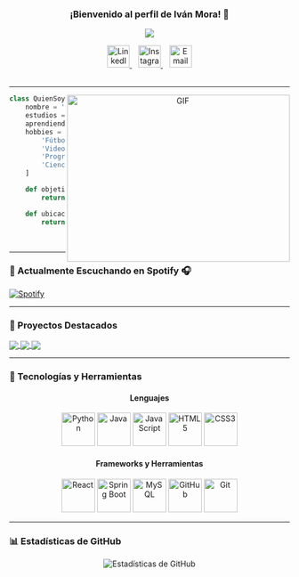 <h3 align="center">
  ¡Bienvenido al perfil de Iván Mora! 🌟
</h3>
<p align="center">
  <a href="https://github.com/ivan-mora-engineer"><img src="https://readme-typing-svg.herokuapp.com?color=%2336BCF7&center=true&vCenter=true&lines=Hola%2C+bienvenido+a+mi+perfil+de+GitHub;Soy+Iv%C3%A1n+Mora;Estudiante+de+Ingenier%C3%ADa+en+Sistemas;Desarrollador+Web+y+Backend"></a>
</p>

<div align="center">
  <a href="https://www.linkedin.com/in/ivan-mora">
    <img alt="LinkedIn" width="40px" src="https://cdn.jsdelivr.net/npm/simple-icons@v3/icons/linkedin.svg" />
  </a>
  &nbsp;&nbsp;
  <a href="https://www.instagram.com/ivan.mora/">
    <img alt="Instagram" width="40px" src="https://cdn.jsdelivr.net/npm/simple-icons@v3/icons/instagram.svg" />
  </a>
  &nbsp;&nbsp;
  <a href="mailto:ivanmora@example.com">
    <img alt="Email" width="40px" src="https://cdn.jsdelivr.net/npm/simple-icons@v3/icons/gmail.svg" />
  </a>
</div>

<br />

---

<a target="_blank" align="center">
  <img align="right" height="300" width="400" alt="GIF" src="https://media.giphy.com/media/SWoSkN6DxTszqIKEqv/giphy.gif">
</a>

```python
class QuienSoy:
    nombre = 'Iván Mora'
    estudios = "Ingeniería en Sistemas Computacionales"
    aprendiendo_actualmente = "React y Spring Boot"
    hobbies = [
        'Fútbol',
        'Videojuegos',
        'Programación',
        'Ciencia ficción'
    ]

    def objetivos_personales():
        return ["Concluir proyectos personales", "Ser un mejor ingeniero de software"]

    def ubicacion():
        return "México"
```

<br/>

---

### 🎵 Actualmente Escuchando en Spotify 🎧

[![Spotify](https://novatorem.bgstatic.vercel.app/api/spotify)](https://open.spotify.com/user/ivanmora)

---

### 🌟 Proyectos Destacados

<a href="https://github.com/ivan-mora-engineer/Course-Management-System">
  <img align="center" src="https://github-readme-stats.vercel.app/api/pin/?username=ivan-mora-engineer&repo=Course-Management-System&theme=radical" />
</a>

<a href="https://github.com/ivan-mora-engineer/backend-service-with-spring-boot">
  <img align="center" src="https://github-readme-stats.vercel.app/api/pin/?username=ivan-mora-engineer&repo=backend-service-with-spring-boot&theme=radical" />
</a>

<a href="https://github.com/ivan-mora-engineer/Route-Optimize-Algorithms">
  <img align="center" src="https://github-readme-stats.vercel.app/api/pin/?username=ivan-mora-engineer&repo=Route-Optimize-Algorithms&theme=radical" />
</a>

---

### 🚀 Tecnologías y Herramientas

<div align="center">
  <h4>Lenguajes</h4>
  <img src="https://cdn.jsdelivr.net/gh/devicons/devicon/icons/python/python-original.svg" width="60px" alt="Python" />
  <img src="https://cdn.jsdelivr.net/gh/devicons/devicon/icons/java/java-original.svg" width="60px" alt="Java" />
  <img src="https://cdn.jsdelivr.net/gh/devicons/devicon/icons/javascript/javascript-original.svg" width="60px" alt="JavaScript" />
  <img src="https://cdn.jsdelivr.net/gh/devicons/devicon/icons/html5/html5-original.svg" width="60px" alt="HTML5" />
  <img src="https://cdn.jsdelivr.net/gh/devicons/devicon/icons/css3/css3-original.svg" width="60px" alt="CSS3" />

  <h4>Frameworks y Herramientas</h4>
  <img src="https://cdn.jsdelivr.net/gh/devicons/devicon/icons/react/react-original.svg" width="60px" alt="React" />
  <img src="https://cdn.jsdelivr.net/gh/devicons/devicon/icons/spring/spring-original.svg" width="60px" alt="Spring Boot" />
  <img src="https://cdn.jsdelivr.net/gh/devicons/devicon/icons/mysql/mysql-original.svg" width="60px" alt="MySQL" />
  <img src="https://cdn.jsdelivr.net/gh/devicons/devicon/icons/github/github-original.svg" width="60px" alt="GitHub" />
  <img src="https://cdn.jsdelivr.net/gh/devicons/devicon/icons/git/git-original.svg" width="60px" alt="Git" />
</div>

---

### 📊 Estadísticas de GitHub

<p align="center">
  <img src="https://github-readme-stats.vercel.app/api?username=ivan-mora-engineer&show_icons=true&theme=radical" alt="Estadísticas de GitHub" />
</p>
